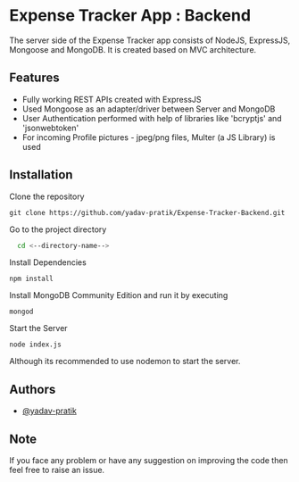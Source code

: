 
# Expense Tracker App : Backend

The server side of the Expense Tracker app consists of NodeJS, ExpressJS, Mongoose and MongoDB. It is created based on MVC architecture. 

## Features

- Fully working REST APIs created with ExpressJS
- Used Mongoose as an adapter/driver between Server and MongoDB
- User Authentication performed with help of libraries like 'bcryptjs' and 'jsonwebtoken'
- For incoming Profile pictures - jpeg/png files, Multer (a JS Library) is used


## Installation

Clone the repository

```
git clone https://github.com/yadav-pratik/Expense-Tracker-Backend.git
```

Go to the project directory

```bash
  cd <--directory-name-->
```

Install Dependencies
```
npm install
```

Install MongoDB Community Edition and run it by executing
```
mongod
```

Start the Server
```
node index.js
```  

Although its recommended to use nodemon to start the server.
## Authors

- [@yadav-pratik](https://github.com/yadav-pratik)


## Note

If you face any problem or have any suggestion on improving the code then feel free to raise an issue.